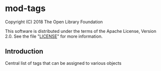 # mod-tags

Copyright (C) 2018 The Open Library Foundation

This software is distributed under the terms of the Apache License,
Version 2.0. See the file "[LICENSE](LICENSE)" for more information.

## Introduction

Central list of tags that can be assigned to various objects

